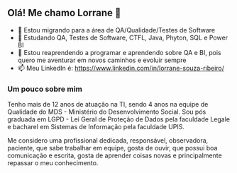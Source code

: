 ## Olá! Me chamo Lorrane 👋

- 🎯 Estou migrando para a área de QA/Qualidade/Testes de Software
- 🌱 Estudando QA, Testes de Software, CTFL, Java, Phyton, SQL e Power BI
- 💜 Estou reaprendendo a programar e aprendendo sobre QA e BI, pois quero me aventurar em novos caminhos e evoluir sempre
- 📫 Meu LinkedIn é: https://www.linkedin.com/in/lorrane-souza-ribeiro/


### Um pouco sobre mim
Tenho mais de 12 anos de atuação na TI, sendo 4 anos na equipe de Qualidade do MDS - Ministério do Desenvolvimento Social. Sou pós graduada em LGPD - Lei Geral de Proteção de Dados pela faculdade Legale e bacharel em Sistemas de Informação pela faculdade UPIS.

Me considero uma profissional dedicada, responsável, observadora, paciente, que sabe trabalhar em equipe, gosta de ouvir, que possui boa comunicação e escrita, gosta de aprender coisas novas e principalmente repassar o meu conhecimento.
